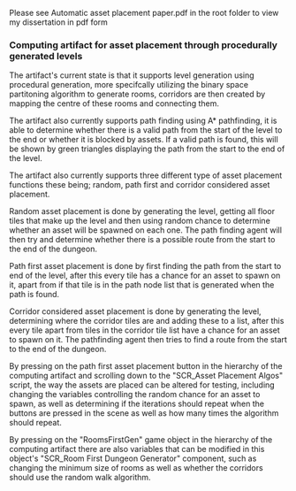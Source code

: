 Please see Automatic asset placement paper.pdf in the root folder to view my dissertation in pdf form

### Computing artifact for asset placement through procedurally generated levels

The artifact's current state is that it supports level generation using procedural generation, more specifcally utilizing the binary space partitoning algorithm to generate rooms, corridors are then created by mapping the centre of these rooms and connecting them.

The artifact also currently supports path finding using A* pathfinding, it is able to determine whether there is a valid path from the start of the level to the end or whether it is blocked by assets. If a valid path is found, this will be shown by green triangles displaying the path from the start to the end of the level.

The artifact also currently supports three different type of asset placement functions these being; random, path first and corridor considered asset placement.

Random asset placement is done by generating the level, getting all floor tiles that make up the level and then using random chance to determine whether an asset will be spawned on each one. The path finding agent will then try and determine whether there is a possible route from the start to the end of the dungeon.

Path first asset placement is done by first finding the path from the start to end of the level, after this every tile has a chance for an asset to spawn on it, apart from if that tile is in the path node list that is generated when the path is found.

Corridor considered asset placement is done by generating the level, determining where the corridor tiles are and adding these to a list, after this every tile apart from tiles in the corridor tile list have a chance for an asset to spawn on it. The pathfinding agent then tries to find a route from the start to the end of the dungeon.

By pressing on the path first asset placement button in the hierarchy of the computing artifact and scrolling down to the "SCR_Asset Placement Algos" script, the way the assets are placed can be altered for testing, including changing the variables controlling the random chance for an asset to spawn, as well as determining if the iterations should repeat when the buttons are pressed in the scene as well as how many times the algorithm should repeat.

By pressing on the "RoomsFirstGen" game object in the hierarchy of the computing artifact there are also variables that can be modified in this object's "SCR_Room First Dungeon Generator" component, such as changing the minimum size of rooms as well as whether the corridors should use the random walk algorithm.
